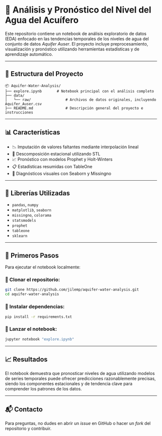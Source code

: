# 🌊 Análisis y Pronóstico del Nivel del Agua del Acuífero
Este repositorio contiene un notebook de análisis exploratorio de datos (EDA) enfocado en las tendencias temporales de los niveles de agua del conjunto de datos *Aquifer Auser*. El proyecto incluye preprocesamiento, visualización y pronóstico utilizando herramientas estadísticas y de aprendizaje automático.

---

## 📁 Estructura del Proyecto

```
📦 Aquifer-Water-Analysis/
├── explore.ipynb       # Notebook principal con el análisis completo
├── data/
│   └── raw/                # Archivos de datos originales, incluyendo Aquifer_Auser.csv
├── README.md               # Descripción general del proyecto e instrucciones
```

---

## 📊 Características

- 📉 Imputación de valores faltantes mediante interpolación lineal  
- 🔄 Descomposición estacional utilizando STL  
- 📈 Pronóstico con modelos Prophet y Holt-Winters  
- 📋 Estadísticas resumidas con TableOne  
- 📎 Diagnósticos visuales con Seaborn y Missingno  

---

## 🧰 Librerías Utilizadas

- `pandas`, `numpy`  
- `matplotlib`, `seaborn`  
- `missingno`, `colorama`  
- `statsmodels`  
- `prophet`  
- `tableone`  
- `sklearn`  

---

## 🚀 Primeros Pasos

Para ejecutar el notebook localmente:

### 🔹 Clonar el repositorio:

```bash
git clone https://github.com/jilemp/aquifer-water-analysis.git
cd aquifer-water-analysis
```

### 🔹 Instalar dependencias:

```bash
pip install -r requirements.txt
```

### 🔹 Lanzar el notebook:

```bash
jupyter notebook "explore.ipynb"
```

---

## 📈 Resultados

El notebook demuestra que pronosticar niveles de agua utilizando modelos de series temporales puede ofrecer predicciones razonablemente precisas, siendo los componentes estacionales y de tendencia clave para comprender los patrones de los datos.

---

## 📬 Contacto

Para preguntas, no dudes en abrir un *issue* en GitHub o hacer un *fork* del repositorio y contribuir.
